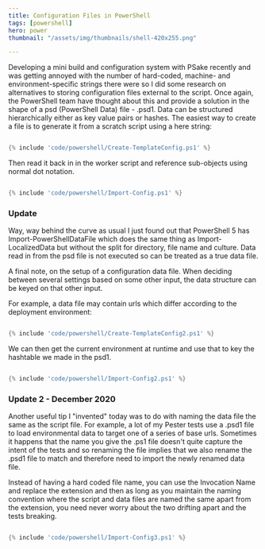 ```yaml
---
title: Configuration Files in PowerShell
tags: [powershell]
hero: power
thumbnail: "/assets/img/thumbnails/shell-420x255.png"

---
```


Developing a mini build and configuration system with PSake recently and was getting annoyed with the number of hard-coded, machine- and environment-specific strings there were
so I did some research on alternatives to storing configuration files external to the script. Once again, the PowerShell team have thought about this and provide a solution
in the shape of a psd (PowerShell Data) file - .psd1. Data can be structured hierarchically either as key value pairs or hashes. The easiest way to create a file is to
generate it from a scratch script using a here string:

```powershell

{% include 'code/powershell/Create-TemplateConfig.ps1' %}

```

Then read it back in in the worker script and reference sub-objects using normal dot notation.

```powershell

{% include 'code/powershell/Import-Config.ps1' %}

```

### Update

Way, way behind the curve as usual I just found out that PowerShell 5 has Import-PowerShellDataFile which does the same thing as Import-LocalizedData but without the split
for directory, file name and culture. Data read in from the psd file is not executed so can be treated as a true data file.

A final note, on the setup of a configuration data file. When deciding between several settings based on some other input, the data structure can be keyed on that other input.

For example, a data file may contain urls which differ according to the deployment environment:

```powershell

{% include 'code/powershell/Create-TemplateConfig2.ps1' %}

```

We can then get the current environment at runtime and use that to key the hashtable we made in the psd1.

```powershell

{% include 'code/powershell/Import-Config2.ps1' %}

```

### Update 2 - December 2020

Another useful tip I "invented" today was to do with naming the data file the same as the script file. For example, a
lot of my Pester tests use a .psd1 file to load environmental data to target one of a series of base urls. Sometimes
it happens that the name you give the .ps1 file doesn't quite capture the intent of the tests and so renaming the file
implies that we also rename the .psd1 file to match and therefore need to import the newly renamed data file.

Instead of having a hard coded file name, you can use the Invocation Name and replace the extension and then as long as
you maintain the naming convention where the script and data files are named the same apart from the extension, you need
never worry about the two drifting apart and the tests breaking.

```powershell

{% include 'code/powershell/Import-Config3.ps1' %}

```
